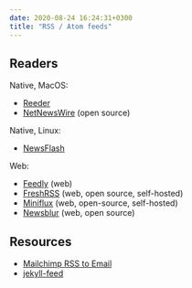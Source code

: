 ```yaml
---
date: 2020-08-24 16:24:31+0300
title: "RSS / Atom feeds"
---
```


## Readers

Native, MacOS:

- [Reeder](https://reederapp.com/)
- [NetNewsWire](https://ranchero.com/netnewswire/) (open source)

Native, Linux:

- [NewsFlash](https://gitlab.com/news-flash/news_flash_gtk)

Web:

- [Feedly](https://feedly.com/) (web)
- [FreshRSS](https://freshrss.org/) (web, open source, self-hosted)
- [Miniflux](https://github.com/miniflux/miniflux) (web, open-source, self-hosted)
- [Newsblur](https://newsblur.com) (web, open source)

## Resources

- [Mailchimp RSS to Email](https://mailchimp.com/features/rss-to-email/)
- [jekyll-feed](https://github.com/jekyll/jekyll-feed)

